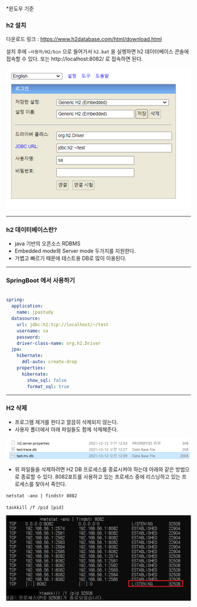 
*윈도우 기준
### h2 설치

다운로드 링크 : https://www.h2database.com/html/download.html

설치 후에 `~사용자/H2/bin` 으로 들어가서 `h2.bat` 을 실행하면 h2 데이터베이스 콘솔에 접속할 수 있다. 
또는 http://localhost:8082/ 로 접속하면 된다. 

![img.png](img.png)


---

### h2 데이터베이스란?

- java 기반의 오픈소스 RDBMS
- Embedded mode와 Server mode 두가지를 지원한다.
- 가볍고 빠르기 때문에 테스트용 DB로 많이 이용된다.


---

### SpringBoot 에서 사용하기
```yaml

spring:
  application:
    name: jpastudy
  datasource:
    url: jdbc:h2:tcp://localhost/~/test
    username: sa
    password:
    driver-class-name: org.h2.Driver
  jpa:
    hibernate:
      ddl-auto: create-drop
    properties:
      hibernate:
        show_sql: false
        format_sql: true
```

---

### H2 삭제

- 프로그램 제거를 한다고 깔끔히 삭제되지 않는다.
- 사용자 폴더에서 아래 파일들도 함께 삭제해준다.

![img_1.png](img_1.png)

- 위 파일들을 삭제하려면 H2 DB 프로세스를 종료시켜야 하는데 아래와 같은 방법으로 종료할 수 있다.
8082포트를 사용하고 있는 프로세스 중에 리스닝하고 있는 프로세스를 찾아서 죽인다.
```shell
netstat -ano | findstr 8082

taskkill /f /pid [pid]
```
![img_2.png](img_2.png)